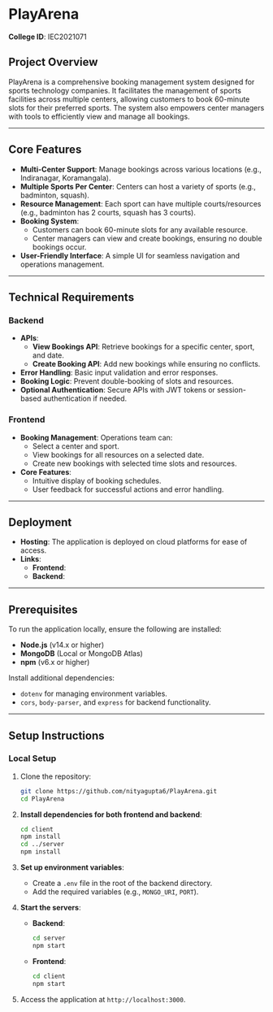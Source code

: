 # **PlayArena**

**College ID**: IEC2021071

## **Project Overview**
PlayArena is a comprehensive booking management system designed for sports technology companies. It facilitates the management of sports facilities across multiple centers, allowing customers to book 60-minute slots for their preferred sports. The system also empowers center managers with tools to efficiently view and manage all bookings.

---

## **Core Features**
- **Multi-Center Support**: Manage bookings across various locations (e.g., Indiranagar, Koramangala).
- **Multiple Sports Per Center**: Centers can host a variety of sports (e.g., badminton, squash).
- **Resource Management**: Each sport can have multiple courts/resources (e.g., badminton has 2 courts, squash has 3 courts).
- **Booking System**:
  - Customers can book 60-minute slots for any available resource.
  - Center managers can view and create bookings, ensuring no double bookings occur.
- **User-Friendly Interface**: A simple UI for seamless navigation and operations management.

---

## **Technical Requirements**

### **Backend**
- **APIs**:
  - **View Bookings API**: Retrieve bookings for a specific center, sport, and date.
  - **Create Booking API**: Add new bookings while ensuring no conflicts.
- **Error Handling**: Basic input validation and error responses.
- **Booking Logic**: Prevent double-booking of slots and resources.
- **Optional Authentication**: Secure APIs with JWT tokens or session-based authentication if needed.

### **Frontend**
- **Booking Management**: Operations team can:
  - Select a center and sport.
  - View bookings for all resources on a selected date.
  - Create new bookings with selected time slots and resources.
- **Core Features**:
  - Intuitive display of booking schedules.
  - User feedback for successful actions and error handling.

---

## **Deployment**
- **Hosting**: The application is deployed on cloud platforms for ease of access.
- **Links**:
  - **Frontend**: 
  - **Backend**: 

---

## **Prerequisites**
To run the application locally, ensure the following are installed:
- **Node.js** (v14.x or higher)
- **MongoDB** (Local or MongoDB Atlas)
- **npm** (v6.x or higher)

Install additional dependencies:
- `dotenv` for managing environment variables.
- `cors`, `body-parser`, and `express` for backend functionality.

---

## **Setup Instructions**

### **Local Setup**
1. Clone the repository:
   ```bash
   git clone https://github.com/nityagupta6/PlayArena.git
   cd PlayArena

2. **Install dependencies for both frontend and backend**:
   ```bash
   cd client
   npm install
   cd ../server
   npm install
   
3. **Set up environment variables**:
   - Create a `.env` file in the root of the backend directory.
   - Add the required variables (e.g., `MONGO_URI`, `PORT`).

4. **Start the servers**:

   - **Backend**:
     ```bash
     cd server
     npm start
     ```

   - **Frontend**:
     ```bash
     cd client
     npm start
     ```

5. Access the application at `http://localhost:3000`.


